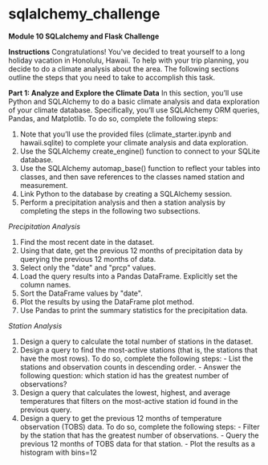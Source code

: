 # sqlalchemy_challenge
**Module 10 SQLalchemy and Flask Challenge**

**Instructions**
Congratulations! You've decided to treat yourself to a long holiday vacation in Honolulu, Hawaii. To help with your trip planning, you decide to do a climate analysis about the area. The following sections outline the steps that you need to take to accomplish this task.

**Part 1: Analyze and Explore the Climate Data**
In this section, you’ll use Python and SQLAlchemy to do a basic climate analysis and data exploration of your climate database. Specifically, you’ll use SQLAlchemy ORM queries, Pandas, and Matplotlib. To do so, complete the following steps:

  1. Note that you’ll use the provided files (climate_starter.ipynb and hawaii.sqlite) to complete your climate analysis and data exploration.
  2. Use the SQLAlchemy create_engine() function to connect to your SQLite database.
  3. Use the SQLAlchemy automap_base() function to reflect your tables into classes, and then save references to the classes named station and measurement.
  4. Link Python to the database by creating a SQLAlchemy session.
  5. Perform a precipitation analysis and then a station analysis by completing the steps in the  following two subsections.

_Precipitation Analysis_
  1. Find the most recent date in the dataset.
  2. Using that date, get the previous 12 months of precipitation data by querying the previous 12 months of data.
  3. Select only the "date" and "prcp" values.
  4. Load the query results into a Pandas DataFrame. Explicitly set the column names.
  5. Sort the DataFrame values by "date".
  6. Plot the results by using the DataFrame plot method.
  7. Use Pandas to print the summary statistics for the precipitation data.

_Station Analysis_
  1. Design a query to calculate the total number of stations in the dataset.
  2. Design a query to find the most-active stations (that is, the stations that have the most rows). To do so, complete the following steps:
    - List the stations and observation counts in descending order.
    - Answer the following question: which station id has the greatest number of observations?
  3. Design a query that calculates the lowest, highest, and average temperatures that filters on the most-active station id found in the previous query.
  4. Design a query to get the previous 12 months of temperature observation (TOBS) data. To do so, complete the following steps:
    - Filter by the station that has the greatest number of observations.
    - Query the previous 12 months of TOBS data for that station.
    - Plot the results as a histogram with bins=12
